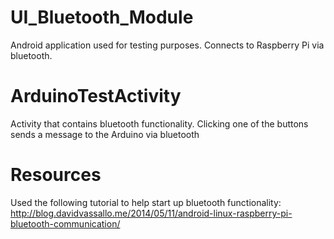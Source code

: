 # UI_Bluetooth_Module
Android application used for testing purposes. Connects to Raspberry Pi via bluetooth.

# ArduinoTestActivity
Activity that contains bluetooth functionality. Clicking one of the buttons sends a message to the Arduino via bluetooth

# Resources
Used the following tutorial to help start up bluetooth functionality: 
  http://blog.davidvassallo.me/2014/05/11/android-linux-raspberry-pi-bluetooth-communication/
